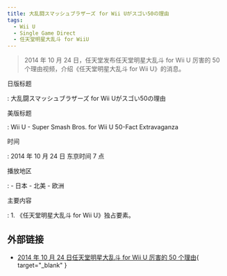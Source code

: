 ```yaml
---
title: 大乱闘スマッシュブラザーズ for Wii Uがスゴい50の理由
tags:
  - Wii U
  - Single Game Direct
  - 任天堂明星大乱斗 for WiiU
---
```


> 2014 年 10 月 24 日，任天堂发布任天堂明星大乱斗 for Wii U 厉害的 50 个理由视频，介绍《任天堂明星大乱斗 for Wii U》的消息。

日版标题

:   大乱闘スマッシュブラザーズ for Wii Uがスゴい50の理由

美版标题

:   Wii U - Super Smash Bros. for Wii U 50-Fact Extravaganza

时间

:   2014 年 10 月 24 日 东京时间 7 点

播放地区

:   - 日本
	- 北美
	- 欧洲

主要内容

:   1. 《任天堂明星大乱斗 for Wii U》独占要素。

## 外部链接

- [2014 年 10 月 24 日任天堂明星大乱斗 for Wii U 厉害的 50 个理由](https://www.bilibili.com/video/BV1DJ411p7bQ/){ target="_blank" }
